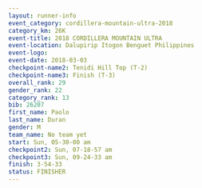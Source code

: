 ```yaml
---
layout: runner-info 
event_category: cordillera-mountain-ultra-2018 
category_km: 26K 
event-title: 2018 CORDILLERA MOUNTAIN ULTRA 
event-location: Dalupirip Itogon Benguet Philippines 
event-logo: 
event-date: 2018-03-03 
checkpoint-name2: Tenidi Hill Top (T-2) 
checkpoint-name3: Finish (T-3) 
overall_rank: 29
gender_rank: 22
category_rank: 13
bib: 26207
first_name: Paolo
last_name: Duran
gender: M
team_name: No team yet
start: Sun, 05-30-00 am
checkpoint2: Sun, 07-18-57 am
checkpoint3: Sun, 09-24-33 am
finish: 3-54-33
status: FINISHER
---
```

